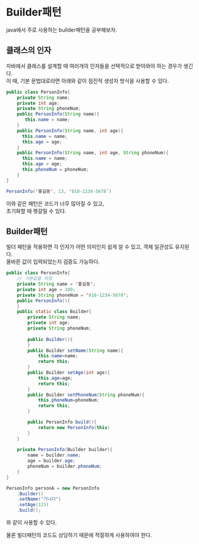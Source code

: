 # Builder패턴
java에서 주로 사용하는 builder패턴을 공부해보자.  

## 클래스의 인자
자바에서 클래스를 설계할 때 여러개의 인자들을 선택적으로 받아와야 하는 경우가 생긴다.  
이 때, 기본 문법대로라면 아래와 같이 점진적 생성자 방식을 사용할 수 있다.  
```java
public class PersonInfo{
    private String name;         
    private int age;                
    private String phoneNum;   
    public PersonInfo(String name){
       this.name = name;
    }
    public PersonInfo(String name, int age){
      this.name = name;
      this.age = age;
    }
    public PersonInfo(String name, int age, String phoneNum){
      this.name = name;
      this.age = age;
      this.phoneNum = phoneNum;
    }
}
```  

```java
PersonInfo('홍길동', 13, '010-1234-5678`)
```
이와 같은 패턴은 코드가 너무 많아질 수 있고,  
초기화할 때 헷갈릴 수 있다.  

## Builder패턴
빌더 패턴을 적용하면 각 인자가 어떤 의미인지 쉽게 알 수 있고, 객체 일관성도 유지된다.  
올바른 값이 입력되었는지 검증도 가능하다.  
```java
public class PersonInfo{
    // 기본값을 지정
    private String name = '홍길동';         
    private int age = 100;                
    private String phoneNum = '010-1234-5678';   
    public PersonInfo(){
    }
    public static class Builder{
        private String name;         
        private int age;                
        private String phoneNum; 
    
        public Builder(){
        }
        public Builder setName(String name){
            this.name=name;
            return this;
        }
        public Builder setAge(int age){
            this.age=age;
            return this;
        }
        public Builder setPhoneNum(String phoneNum){
            this.phoneNum=phoneNum;
            return this;
        }

        public PersonInfo build(){
            return new PersonInfo(this)
        }
    }
    
    private PersonInfo(Builder builder){
        name = builder.name;
        age = builder.age;
        phoneNum = builder.phoneNum;
    }
}
```  

```java
PersonInfo personA = new PersonInfo
    .Builder()
    .setName("가나다")
    .setAge(123)
    .build();
```
와 같이 사용할 수 있다.  

물론 빌더패턴의 코드도 상당하기 때문에 적절하게 사용하여야 한다.  